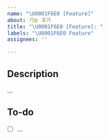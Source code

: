 ```yaml
---
name: "\U0001F6E0️ [Feature]"
about: 기능 추가
title: "\U0001F6E0️ [Feature]: "
labels: "\U0001F6E0️ Feature"
assignees: ''

---
```


## Description
…

## To-do
- [ ] …
